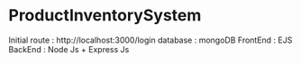 # ProductInventorySystem

Initial route : http://localhost:3000/login
database : mongoDB
FrontEnd : EJS
BackEnd : Node Js + Express Js
